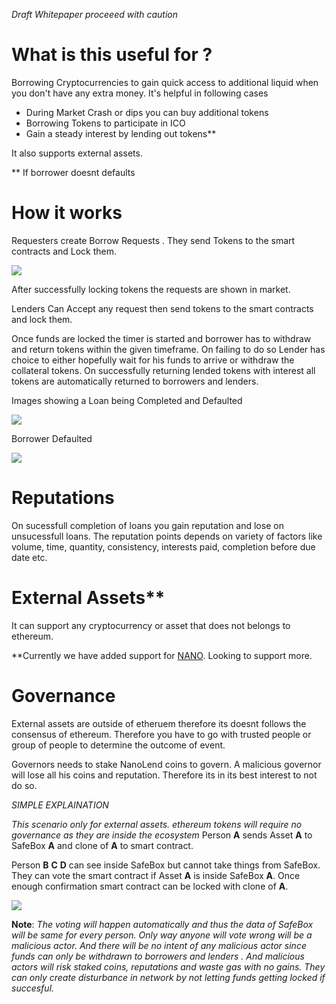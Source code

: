 
*Draft Whitepaper proceeed with caution*

# What is this useful for ?

Borrowing Cryptocurrencies to gain quick access to additional liquid when you don't have any extra money. It's helpful in following cases

 - During Market Crash or dips you can buy additional tokens 
 - Borrowing Tokens to participate in ICO
 - Gain a steady interest by lending out tokens**

It also supports external assets.

** If borrower doesnt defaults

# How it works

 Requesters create Borrow Requests . They send Tokens to the smart contracts and Lock them.
 
 ![](https://i.imgur.com/WJhlzME.png)
 
 After successfully locking tokens the requests are shown in market.
 
 Lenders Can Accept any request then send tokens to the smart contracts and lock them.
 
Once funds are locked the timer is started and borrower has to withdraw and return tokens within the given timeframe. On failing to do so Lender has choice to either hopefully wait for his funds to arrive or withdraw the collateral tokens.
On successfully returning lended tokens with interest all tokens are automatically returned to borrowers and lenders.

Images showing a Loan being Completed and Defaulted 

![](https://i.imgur.com/4kk1cxr.png)

Borrower Defaulted

![](https://i.imgur.com/kkAXqIp.png)

# Reputations
On sucessfull completion of loans you gain reputation and lose on unsucessfull loans.
The reputation points depends on variety of factors like volume, time, quantity, consistency, interests paid, completion before due date etc.

# External Assets**

It can support any cryptocurrency or asset that does not belongs to ethereum.

**Currently we have added support for [NANO](https://github.com/clemahieu/raiblocks). Looking to support more.

# Governance

External assets are outside of etheruem therefore its doesnt follows the consensus of ethereum. Therefore you have to go with trusted people or group of people to determine the outcome of event.

Governors needs to stake NanoLend coins to govern. A malicious governor will lose all his coins and reputation. Therefore its in its best interest to not do so.


*SIMPLE EXPLAINATION*

*This scenario only for external assets. ethereum tokens will require no governance as they are inside the ecosystem*
Person **A** sends Asset **A** to SafeBox **A** and clone of **A** to smart contract.

Person **B** **C** **D**  can see inside SafeBox but cannot take things from SafeBox. They can vote the smart contract if Asset **A** is inside SafeBox **A**. Once enough confirmation smart contract can be locked with clone of **A**. 

![](https://i.imgur.com/T4nsr2a.png)

**Note**: *The voting will happen automatically and thus the data of SafeBox will be same for every person. Only way anyone will vote wrong will be a malicious actor. 
And there will be no intent of any malicious actor since funds can only be withdrawn to borrowers and lenders . And malicious actors will risk staked coins, reputations and waste gas with no gains. They can  only create disturbance in network by not letting funds getting locked if succesful.* 





